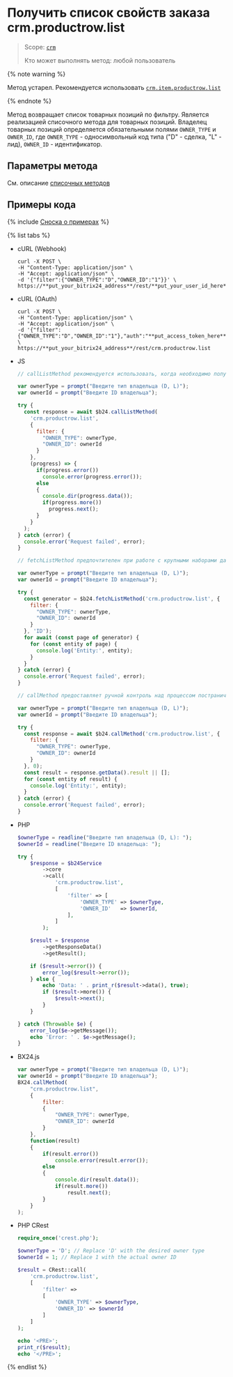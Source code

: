 # Получить список свойств заказа crm.productrow.list

> Scope: [`crm`](../../../scopes/permissions.md)
>
> Кто может выполнять метод: любой пользователь

{% note warning %}

Метод устарел. Рекомендуется использовать  [`crm.item.productrow.list`](../../universal/product-rows/crm-item-productrow-list.md)

{% endnote %}

Метод возвращает список товарных позиций по фильтру. Является реализацией списочного метода для товарных позиций. Владелец товарных позиций определяется обязательными полями `OWNER_TYPE` и `OWNER_ID`, где `OWNER_TYPE` - односимвольный код типа ("D" - сделка, "L" - лид), `OWNER_ID` - идентификатор. 

## Параметры метода

Cм. описание [списочных методов](../../../../settings/how-to-call-rest-api/list-methods-pecularities.md)

## Примеры кода

{% include [Сноска о примерах](../../../../_includes/examples.md) %}

{% list tabs %}

- cURL (Webhook)

    ```http
    curl -X POST \
    -H "Content-Type: application/json" \
    -H "Accept: application/json" \
    -d '{"filter":{"OWNER_TYPE":"D","OWNER_ID":"1"}}' \
    https://**put_your_bitrix24_address**/rest/**put_your_user_id_here**/**put_your_webhook_here**/crm.productrow.list
    ```

- cURL (OAuth)

    ```http
    curl -X POST \
    -H "Content-Type: application/json" \
    -H "Accept: application/json" \
    -d '{"filter":{"OWNER_TYPE":"D","OWNER_ID":"1"},"auth":"**put_access_token_here**"}' \
    https://**put_your_bitrix24_address**/rest/crm.productrow.list
    ```

- JS


    ```js
    // callListMethod рекомендуется использовать, когда необходимо получить весь набор списочных данных и объём записей относительно невелик (до примерно 1000 элементов). Метод загружает все данные сразу, что может привести к высокой нагрузке на память при работе с большими объемами.
    
    var ownerType = prompt("Введите тип владельца (D, L)");
    var ownerId = prompt("Введите ID владельца");
    
    try {
      const response = await $b24.callListMethod(
        'crm.productrow.list',
        {
          filter: {
            "OWNER_TYPE": ownerType,
            "OWNER_ID": ownerId
          }
        },
        (progress) => { 
          if(progress.error())
            console.error(progress.error());
          else
          {
            console.dir(progress.data());
            if(progress.more())
              progress.next();
          }
        }
      );
    } catch (error) {
      console.error('Request failed', error);
    }
    
    // fetchListMethod предпочтителен при работе с крупными наборами данных. Метод реализует итеративную выборку с использованием генератора, что позволяет обрабатывать данные по частям и эффективно использовать память.
    
    var ownerType = prompt("Введите тип владельца (D, L)");
    var ownerId = prompt("Введите ID владельца");
    
    try {
      const generator = $b24.fetchListMethod('crm.productrow.list', {
        filter: {
          "OWNER_TYPE": ownerType,
          "OWNER_ID": ownerId
        }
      }, 'ID');
      for await (const page of generator) {
        for (const entity of page) { 
          console.log('Entity:', entity);
        }
      }
    } catch (error) {
      console.error('Request failed', error);
    }
    
    // callMethod предоставляет ручной контроль над процессом постраничного получения данных через параметр start. Подходит для сценариев, где требуется точное управление пакетами запросов. Однако при больших объемах данных может быть менее эффективным по сравнению с fetchListMethod.
    
    var ownerType = prompt("Введите тип владельца (D, L)");
    var ownerId = prompt("Введите ID владельца");
    
    try {
      const response = await $b24.callMethod('crm.productrow.list', {
        filter: {
          "OWNER_TYPE": ownerType,
          "OWNER_ID": ownerId
        }
      }, 0);
      const result = response.getData().result || [];
      for (const entity of result) { 
        console.log('Entity:', entity);
      }
    } catch (error) {
      console.error('Request failed', error);
    }
    ```

- PHP


    ```php
    $ownerType = readline("Введите тип владельца (D, L): ");
    $ownerId = readline("Введите ID владельца: ");
    
    try {
        $response = $b24Service
            ->core
            ->call(
                'crm.productrow.list',
                [
                    'filter' => [
                        'OWNER_TYPE' => $ownerType,
                        'OWNER_ID'   => $ownerId,
                    ],
                ]
            );
    
        $result = $response
            ->getResponseData()
            ->getResult();
    
        if ($result->error()) {
            error_log($result->error());
        } else {
            echo 'Data: ' . print_r($result->data(), true);
            if ($result->more()) {
                $result->next();
            }
        }
    
    } catch (Throwable $e) {
        error_log($e->getMessage());
        echo 'Error: ' . $e->getMessage();
    }
    ```

- BX24.js

    ```js
    var ownerType = prompt("Введите тип владельца (D, L)");
    var ownerId = prompt("Введите ID владельца");
    BX24.callMethod(
        "crm.productrow.list",
        {
            filter:
            {
                "OWNER_TYPE": ownerType,
                "OWNER_ID": ownerId
            }
        },
        function(result)
        {
            if(result.error())
                console.error(result.error());
            else
            {
                console.dir(result.data());
                if(result.more())
                    result.next();
            }
        }
    );
    ```

- PHP CRest

    ```php
    require_once('crest.php');

    $ownerType = 'D'; // Replace 'D' with the desired owner type
    $ownerId = 1; // Replace 1 with the actual owner ID

    $result = CRest::call(
        'crm.productrow.list',
        [
            'filter' =>
            [
                'OWNER_TYPE' => $ownerType,
                'OWNER_ID' => $ownerId
            ]
        ]
    );

    echo '<PRE>';
    print_r($result);
    echo '</PRE>';
    ```

{% endlist %}